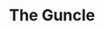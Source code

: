 ---
draft: false
slug: the-guncle-c0009487
title: The Guncle
type: books
params:
  book_title: The Guncle
  tags:
    - American
    - LGBTQIA+
    - adult
    - audiobook
    - contemporary
    - humor
    - queer
  cover: https://images-na.ssl-images-amazon.com/images/S/compressed.photo.goodreads.com/books/1594848421i/54508798.jpg
  isbn: '9781432887582'
  goodreads_link: https://www.goodreads.com/book/show/54508798-the-guncle
  authors:
    - Steven  Rowley, Steven Rowley
  publication_year: '2021'
  page_count: '336'
  short_book_description: Patrick, or Gay Uncle Patrick (GUP, for short), has always loved his niece, Maisie, and nephew, Grant. That is, he loves spending time with them when they come out to Palm Springs for weeklong...
  russian_translation_status: unknown
  languages:
    - Английский
  book_description: Patrick, or Gay Uncle Patrick (GUP, for short), has always loved his niece, Maisie, and nephew, Grant. That is, he loves spending time with them when they come out to Palm Springs for weeklong visits, or when he heads home to Connecticut for the holidays. But in terms of caretaking and relating to two children, no matter how adorable, Patrick is honestly a bit out of his league.So when tragedy strikes and Maisie and Grant lose their mother and Patrick’s brother has a health crisis of his own, Patrick finds himself suddenly taking on the role of primary guardian. Despite having a set of “Guncle Rules” ready to go, Patrick has no idea what to expect, having spent years barely holding on after the loss of his great love, a somewhat-stalled career, and a lifestyle not-so-suited to a six- and a nine-year-old. Quickly realizing that parenting—even if temporary—isn’t solved with treats and jokes, Patrick’s eyes are opened to a new sense of responsibility, and the realization that, sometimes, even being larger than life means you’re unfailingly human.
  russian_audioversion: false
---